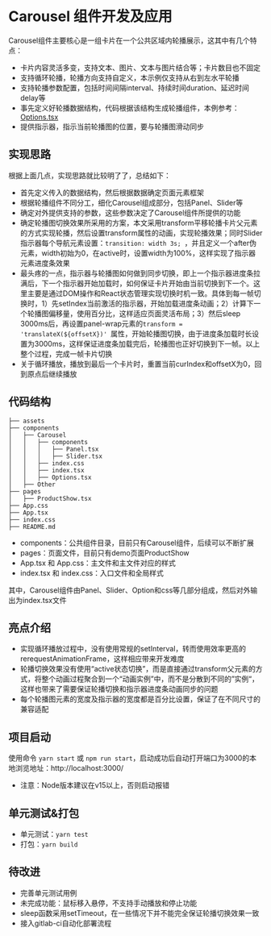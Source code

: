 # Carousel 组件开发及应用
Carousel组件主要核心是一组卡片在一个公共区域内轮播展示，这其中有几个特点：
- 卡片内容灵活多变，支持文本、图片、文本与图片结合等；卡片数目也不固定
- 支持循环轮播，轮播方向支持自定义，本示例仅支持从右到左水平轮播
- 支持轮播参数配置，包括时间间隔interval、持续时间duration、延迟时间delay等
- 事先定义好轮播数据结构，代码根据该结构生成轮播组件，本例参考：[Options.tsx](./components/Carousel/Options.tsx)
- 提供指示器，指示当前轮播图的位置，要与轮播图滑动同步

## 实现思路
根据上面几点，实现思路就比较明了了，总结如下：
- 首先定义传入的数据结构，然后根据数据确定页面元素框架
- 根据轮播组件不同分工，细化Carousel组成部分，包括Panel、Slider等
- 确定对外提供支持的参数，这些参数决定了Carousel组件所提供的功能
- 确定轮播图切换效果所采用的方案，本文采用transform平移轮播卡片父元素的方式实现轮播，然后设置transform属性的动画，实现轮播效果；同时Slider指示器每个导航元素设置：```transition: width 3s; ```，并且定义一个after伪元素，width初始为0，在active时，设置width为100%，这样实现了指示器元素进度条效果
- 最头疼的一点，指示器与轮播图如何做到同步切换，即上一个指示器进度条拉满后，下一个指示器开始加载时，如何保证卡片开始由当前切换到下一个。这里主要是通过DOM操作和React状态管理实现切换时机一致。具体到每一帧切换时，1）先setIndex当前激活的指示器，开始加载进度条动画；2）计算下一个轮播图偏移量，使用百分比，这样适应页面灵活布局；3）然后sleep 3000ms后，再设置panel-wrap元素的```transform = 'translateX(${offsetX})' ```属性，开始轮播图切换，由于进度条加载时长设置为3000ms，这样保证进度条加载完后，轮播图也正好切换到下一帧。以上整个过程，完成一帧卡片切换
- 关于循环播放，播放到最后一个卡片时，重置当前curIndex和offsetX为0，回到原点后继续播放

## 代码结构
``` tree
├── assets
├── components
│   ├── Carousel
│   │   ├── components
│   │   │   ├── Panel.tsx
│   │   │   ├── Slider.tsx
│   │   ├── index.css
│   │   ├── index.tsx
│   │   ├── Options.tsx
│   ├── Other
├── pages
│   ├── ProductShow.tsx
├── App.css
├── App.tsx
├── index.css
├── README.md
```
- components：公共组件目录，目前只有Carousel组件，后续可以不断扩展
- pages：页面文件，目前只有demo页面ProductShow
- App.tsx 和 App.css：主文件和主文件对应的样式
- index.tsx 和 index.css：入口文件和全局样式

其中，Carousel组件由Panel、Slider、Option和css等几部分组成，然后对外输出为index.tsx文件

## 亮点介绍
- 实现循环播放过程中，没有使用常规的setInterval，转而使用效率更高的rerequestAnimationFrame，这样相应带来开发难度
- 轮播切换效果没有使用“active状态切换”，而是直接通过transform父元素的方式，将整个动画过程聚合到一个“动画实例”中，而不是分散到不同的”实例“，这样也带来了需要保证轮播切换和指示器进度条动画同步的问题
- 每个轮播图元素的宽度及指示器的宽度都是百分比设置，保证了在不同尺寸的兼容适配

## 项目启动
使用命令 ``` yarn start ``` 或 ``` npm run start ```，启动成功后自动打开端口为3000的本地浏览地址：http://localhost:3000/
* 注意：Node版本建议在v15以上，否则启动报错

## 单元测试&打包
- 单元测试：``` yarn test ```
- 打包：``` yarn build ```

## 待改进
- 完善单元测试用例
- 未完成功能：鼠标移入悬停，不支持手动播放和停止功能
- sleep函数采用setTimeout，在一些情况下并不能完全保证轮播切换效果一致
- 接入gitlab-ci自动化部署流程